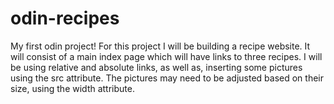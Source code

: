 # odin-recipes
My first odin project!
For this project I will be building a recipe website. It will consist of a main index page
which will have links to three recipes. I will be using relative and absolute links, as well as, inserting some pictures using the src attribute. The pictures may need to be adjusted based on their size, using the width attribute.